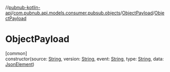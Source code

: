 //[pubnub-kotlin-api](../../../index.md)/[com.pubnub.api.models.consumer.pubsub.objects](../index.md)/[ObjectPayload](index.md)/[ObjectPayload](-object-payload.md)

# ObjectPayload

[common]\
constructor(source: [String](https://kotlinlang.org/api/latest/jvm/stdlib/kotlin/-string/index.html), version: [String](https://kotlinlang.org/api/latest/jvm/stdlib/kotlin/-string/index.html), event: [String](https://kotlinlang.org/api/latest/jvm/stdlib/kotlin/-string/index.html), type: [String](https://kotlinlang.org/api/latest/jvm/stdlib/kotlin/-string/index.html), data: [JsonElement](../../../../../pubnub-kotlin/pubnub-kotlin-core-api/pubnub-kotlin-core-api/com.pubnub.api/-json-element/index.md))
